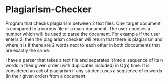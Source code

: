 # Plagiarism-Checker
Program that checks plagiarism between 2 text files. One target document is compared to a corpus file or a main document. The user chooses a number which will be used to parse the document. For example if the user enters 2, then the plagiarism checker will return that there is plagiarism and where it is if there are 2 words next to each other in both docouments that are exactly the same. 

I have a parser that takes a text file and separates it into a sequence of its n words in their given order (with duplicates included) in O(n) time. It is considered an act of plagiarism if any student uses a sequence of m words (in their given order) from a document.
